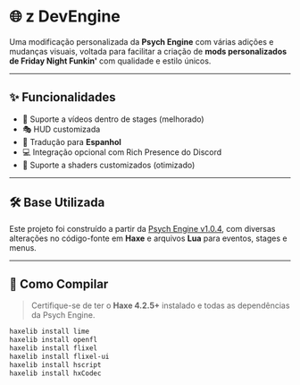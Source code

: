 # 🌐 z DevEngine

Uma modificação personalizada da **Psych Engine** com várias adições e mudanças visuais, voltada para facilitar a criação de **mods personalizados de Friday Night Funkin'** com qualidade e estilo únicos.

---

## ✨ Funcionalidades 

- 🎥 Suporte a vídeos dentro de stages (melhorado)
- 🎭 HUD customizada
- 💬 Tradução para **Espanhol**
- 💻 Integração opcional com Rich Presence do Discord
- 🎨 Suporte a shaders customizados (otimizado)

---

## 🛠️ Base Utilizada

Este projeto foi construído a partir da [Psych Engine v1.0.4](https://github.com/ShadowMario/FNF-PsychEngine), com diversas alterações no código-fonte em **Haxe** e arquivos **Lua** para eventos, stages e menus.

---

## 🚀 Como Compilar

> Certifique-se de ter o **Haxe 4.2.5+** instalado e todas as dependências da Psych Engine.

```bash
haxelib install lime
haxelib install openfl
haxelib install flixel
haxelib install flixel-ui
haxelib install hscript
haxelib install hxCodec

